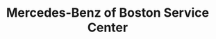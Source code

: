 ---
title: "Mercedes-Benz of Boston Service Center"
url: /somerville/mercedes-benz-of-boston-service-center/
shop: Autowerkstatt
---